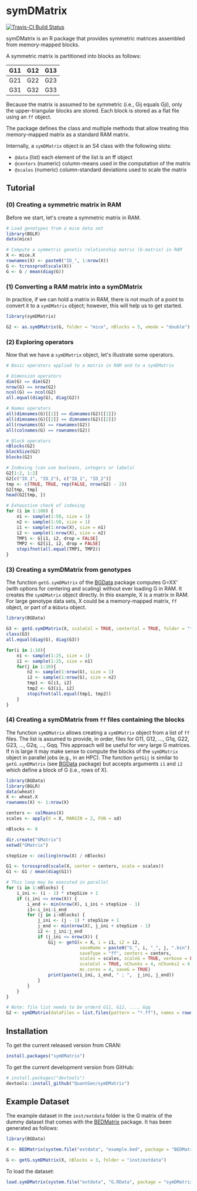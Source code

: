 symDMatrix
==========

[![Travis-CI Build Status](https://travis-ci.org/QuantGen/symDMatrix.svg?branch=master)](https://travis-ci.org/QuantGen/symDMatrix)

symDMatrix is an R package that provides symmetric matrices assembled from memory-mapped blocks.

A symmetric matrix is partitioned into blocks as follows:

| G11 | G12 | G13 |
|:---:|:---:|:---:|
| G21 | G22 | G23 |
| G31 | G32 | G33 |

Because the matrix is assumed to be symmetric (i.e., Gij equals Gji), only the upper-triangular blocks are stored. Each block is stored as a flat file using an `ff` object.

The package defines the class and multiple methods that allow treating this memory-mapped matrix as a standard RAM matrix.

Internally, a `symDMatrix` object is an S4 class with the following slots:

* `@data` (list) each element of the list is an ff object
* `@centers` (numeric) column-means used in the computation of the matrix
* `@scales` (numeric) column-standard deviations used to scale the matrix


Tutorial
--------

### (0) Creating a symmetric matrix in RAM

Before we start, let's create a symmetric matrix in RAM.

```R
# Load genotypes from a mice data set
library(BGLR)
data(mice)

# Compute a symmetric genetic relationship matrix (G-matrix) in RAM
X <- mice.X
rownames(X) <- paste0("ID_", 1:nrow(X))
G <- tcrossprod(scale(X))
G <- G / mean(diag(G))
```

### (1) Converting a RAM matrix into a symDMatrix

In practice, if we can hold a matrix in RAM, there is not much of a point to convert it to a `symDMatrix` object; however, this will help us to get started.

```R
library(symDMatrix)

G2 <- as.symDMatrix(G, folder = "mice", nBlocks = 5, vmode = "double") # can use `single` for lighter files
```

### (2) Exploring operators

Now that we have a `symDMatrix` object, let's illustrate some operators.

```R
# Basic operators applied to a matrix in RAM and to a symDMatrix

# Dimension operators
dim(G) == dim(G2)
nrow(G) == nrow(G2)
ncol(G) == ncol(G2)
all.equal(diag(G), diag(G2))

# Names operators
all(dimnames(G)[[1]] == dimnames(G2)[[1]])
all(dimnames(G)[[2]] == dimnames(G2)[[2]])
all(rownames(G) == rownames(G2))
all(colnames(G) == rownames(G2))

# Block operators
nBlocks(G2)
blockSize(G2)
blocks(G2)

# Indexing (can use booleans, integers or labels)
G2[1:2, 1:2]
G2[c("ID_1", "ID_2"), c("ID_1", "ID_2")]
tmp <- c(TRUE, TRUE, rep(FALSE, nrow(G2) - 2))
G2[tmp, tmp]
head(G2[tmp, ])

# Exhaustive check of indexing
for (i in 1:100) {
    n1 <- sample(1:50, size = 1)
    n2 <- sample(1:50, size = 1)
    i1 <- sample(1:nrow(X), size = n1)
    i2 <- sample(1:nrow(X), size = n2)
    TMP1 <- G[i1, i2, drop = FALSE]
    TMP2 <- G2[i1, i2, drop = FALSE]
    stopifnot(all.equal(TMP1, TMP2))
}

```

### (3) Creating a symDMatrix from genotypes

The function `getG.symDMatrix` of the [BGData](https://github.com/QuantGen/BGData) package computes G=XX' (with options for centering and scaling) without ever loading G in RAM. It creates the `symDMatrix` object directly. In this example, X is a matrix in RAM. For large genotype data sets, X could be a memory-mapped matrix, `ff` object, or part of a `BGData` object.

```R
library(BGData)

G3 <- getG.symDMatrix(X, scaleCol = TRUE, centerCol = TRUE, folder = "tmp", blockSize = 300, vmode = "double")
class(G3)
all.equal(diag(G), diag(G3))

for(i in 1:10){
    n1 <- sample(1:25, size = 1)
    i1 <- sample(1:25, size = n1)
    for(j in 1:10){
        n2 <- sample(1:nrow(G), size = 1)
        i2 <- sample(1:nrow(G), size = n2)
        tmp1 <- G[i1, i2]
        tmp2 <- G3[i1, i2]
        stopifnot(all.equal(tmp1, tmp2))
    }
}
```

### (4) Creating a symDMatrix from `ff` files containing the blocks

The function `symDMatrix` allows creating a `symDMatrix` object from a list of `ff` files. The list is assumed to provide, in order, files for G11, G12, ..., G1q, G22, G23, ..., G2q, ..., Gqq. This approach will be useful for very large G matrices. If n is large it may make sense to compute the blocks of the `symDMatrix` object in parallel jobs (e.g., in an HPC). The function `getGij` is similar to `getG.symDMatrix` (see [BGData](https://github.com/QuantGen/BGData) package) but accepts arguments `i1` and `i2` which define a block of G (i.e., rows of X).

```R
library(BGData)
library(BGLR)
data(wheat)
X <- wheat.X
rownames(X) <- 1:nrow(X)

centers <- colMeans(X)
scales <- apply(X = X, MARGIN = 2, FUN = sd)

nBlocks <- 8

dir.create("GMatrix")
setwd("GMatrix")

stepSize <- ceiling(nrow(X) / nBlocks)

G1 <- tcrossprod(scale(X, center = centers, scale = scales))
G1 <- G1 / mean(diag(G1))

# This loop may be executed in parallel
for (i in 1:nBlocks) {
    i_ini <- (i - 1) * stepSize + 1
    if (i_ini <= nrow(X)) {
        i_end <- min(nrow(X), i_ini + stepSize - 1)
        i1<-i_ini:i_end
        for (j in i:nBlocks) {
            j_ini <- (j - 1) * stepSize + 1
            j_end <- min(nrow(X), j_ini + stepSize - 1)
            i2 <- j_ini:j_end
            if (j_ini <= nrow(X)) {
                Gij <- getG(x = X, i = i1, i2 = i2,
                            saveName = paste0("G_", i, "_", j, ".bin"),
                            saveType = "ff", centers = centers,
                            scales = scales, scaleG = TRUE, verbose = FALSE,
                            scaleCol = TRUE, nChunks = 4, nChunks2 = 4,
                            mc.cores = 4, saveG = TRUE)
                print(paste(i_ini, i_end, " ; ",  j_ini, j_end))
            }
        }
    }
}

# Note: file list needs to be orderd G11, G12, ..., Gqq
G2 <- symDMatrix(dataFiles = list.files(pattern = "*.ff"), names = rownames(X))
```


Installation
------------

To get the current released version from CRAN:

```r
install.packages("symDMatrix")
```

To get the current development version from GitHub:

```r
# install.packages("devtools")
devtools::install_github("QuantGen/symDMatrix")
```


Example Dataset
---------------

The example dataset in the `inst/extdata` folder is the G matrix of the dummy dataset that comes with the [BEDMatrix](https://cran.r-project.org/package=BEDMatrix) package. It has been generated as follows:

```R
library(BGData)

X <- BEDMatrix(system.file("extdata", "example.bed", package = "BEDMatrix"))

G <- getG.symDMatrix(X, nBlocks = 3, folder = "inst/extdata")
```

To load the dataset:

```R
load.symDMatrix(system.file("extdata", "G.RData", package = "symDMatrix")) # loads G
```
